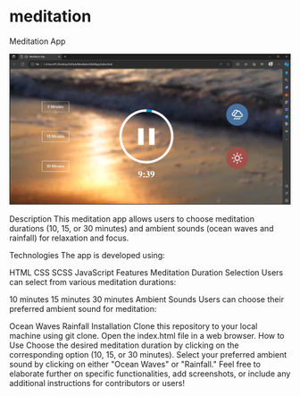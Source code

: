 # meditation
Meditation App

![Design preview](./MeditationAppReadMe.png)


Description
This meditation app allows users to choose meditation durations (10, 15, or 30 minutes) and ambient sounds (ocean waves and rainfall) for relaxation and focus.

Technologies
The app is developed using:

HTML
CSS
SCSS
JavaScript
Features
Meditation Duration Selection
Users can select from various meditation durations:

10 minutes
15 minutes
30 minutes
Ambient Sounds
Users can choose their preferred ambient sound for meditation:

Ocean Waves
Rainfall
Installation
Clone this repository to your local machine using git clone.
Open the index.html file in a web browser.
How to Use
Choose the desired meditation duration by clicking on the corresponding option (10, 15, or 30 minutes).
Select your preferred ambient sound by clicking on either "Ocean Waves" or "Rainfall."
Feel free to elaborate further on specific functionalities, add screenshots, or include any additional instructions for contributors or users!
